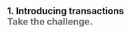 <h2>1. Introducing transactions <br/> 
<span style="color:rgb(99,99,99)">Take the challenge.</span></h2>